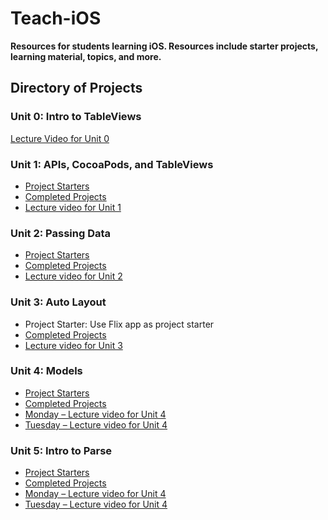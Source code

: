 
# Teach-iOS

**Resources for students learning iOS. Resources include starter projects, learning material, topics, and more.**

## Directory of Projects

### Unit 0: Intro to TableViews

[Lecture Video for Unit 0](https://youtu.be/ORT_wjul4hQ)


### Unit 1: APIs, CocoaPods, and TableViews
* [Project Starters](https://github.com/membriux/Teach-iOS/blob/master/ProjectZips/Unit1StarterProjects.zip)
* [Completed Projects](https://github.com/membriux/Teach-iOS/blob/master/ProjectZips/Unit1CompletedProjects.zip)
* [Lecture video for Unit 1](https://youtu.be/NXNAboLvG5c)

### Unit 2: Passing Data
* [Project Starters](https://github.com/membriux/Teach-iOS/blob/master/ProjectZips/Unit2StarterProjects.zip)
* [Completed Projects](https://github.com/membriux/Teach-iOS/blob/master/ProjectZips/Unit2Completed%20Projects.zip)
* [Lecture video for Unit 2](https://youtu.be/LFRToHPISnw)

### Unit 3: Auto Layout
* Project Starter: Use Flix app as project starter
* [Completed Projects](https://github.com/membriux/Teach-iOS/blob/master/ProjectZips/Unit3%20CompletedProjects.zip)
* [Lecture video for Unit 3](https://youtu.be/x_zGx80qqqc)

### Unit 4: Models
* [Project Starters](https://github.com/membriux/Teach-iOS/blob/master/ProjectZips/Unit4%20Starter%20Projects.zip)
* [Completed Projects](https://github.com/membriux/Teach-iOS/blob/master/ProjectZips/Unit4%20CompletedProjects.zip)
* [Monday – Lecture video for Unit 4](https://youtu.be/hfmpyoQPY-A)
* [Tuesday – Lecture video for Unit 4](https://youtu.be/zHbd0UyktlM)

### Unit 5: Intro to Parse
* [Project Starters](https://github.com/membriux/Teach-iOS/blob/master/ProjectZips/Unit4%20Starter%20Projects.zip)
* [Completed Projects](https://github.com/membriux/Teach-iOS/blob/master/ProjectZips/Unit4%20CompletedProjects.zip)
* [Monday – Lecture video for Unit 4](https://youtu.be/hfmpyoQPY-A)
* [Tuesday – Lecture video for Unit 4](https://youtu.be/zHbd0UyktlM)

